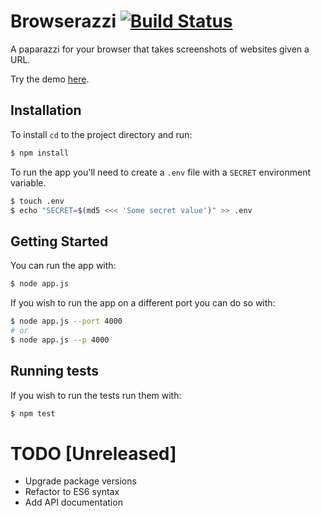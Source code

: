 # Browserazzi [![Build Status](https://travis-ci.org/BideoWego/browserazzi.svg?branch=master)](https://travis-ci.org/BideoWego/browserazzi)

A paparazzi for your browser that takes screenshots of websites given a URL.

Try the demo [here](https://browserazzi.herokuapp.com).


## Installation

To install `cd` to the project directory and run:

```bash
$ npm install
```

To run the app you'll need to create a `.env` file with a `SECRET` environment variable.

```bash
$ touch .env
$ echo "SECRET=$(md5 <<< 'Some secret value')" >> .env
```

## Getting Started

You can run the app with:

```bash
$ node app.js
```

If you wish to run the app on a different port you can do so with:

```bash
$ node app.js --port 4000
# or
$ node app.js --p 4000
```

## Running tests

If you wish to run the tests run them with:

```bash
$ npm test
```

# TODO [Unreleased]

- Upgrade package versions
- Refactor to ES6 syntax
- Add API documentation

